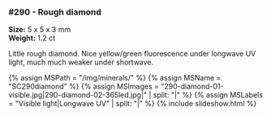 
### #290 - Rough diamond

**Size:** 5 x 5 x 3 mm  
**Weight:** 1.2 ct    

Little rough diamond. Nice yellow/green fluorescence under longwave UV light, much much weaker under shortwave.

{% assign MSPath = "/img/minerals/" %}
{% assign MSName = "SC290diamond" %}
{% assign MSImages = "290-diamond-01-visible.jpg|290-diamond-02-365led.jpg|" | split: "|" %}
{% assign MSLabels = "Visible light|Longwave UV" | split: "|" %}
{% include slideshow.html %}

